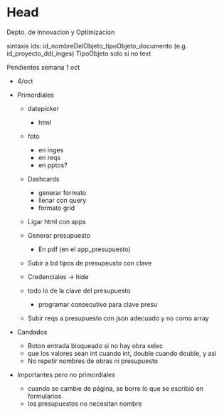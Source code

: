 # Head
Depto. de Innovacion y Optimizacion

sintaxis ids: id_nombreDelObjeto_tipoObjeto_documento (e.g. id_proyecto_ddl_inges) TipoObjeto solo si no text

Pendientes semana  1 oct 

- 4/oct 

  
- Primordiales
  
  - datepicker
    - html
  - foto
    - en inges
    - en reqs
    - en pptos?
  - Dashcards
    - generar formato
    - llenar con query
    - formato grid
  - Ligar html con apps
  
  - Generar presupuesto
    - En pdf (en el app_presupuesto)
  - Subir a bd tipos de presupeusto con clave
  - Credenciales -> hide
  - todo lo de la clave del presupuesto
    - programar consecutivo para clave presu
  - Subir reqs a presupuesto con json adecuado y no como array

  
- Candados
  - Boton entrada bloqueado si no hay obra selec
  - que los valores sean int cuando int, double cuando double, y así
  - No repetir nombres de obras ni presupuesto

- Importantes pero no primordiales
  - cuando se cambie de página, se borre lo que se escribió en formularios.
  - los presupuestos no necesitan nombre
